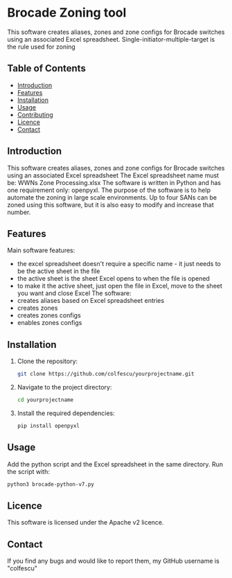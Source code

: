 # Brocade Zoning tool 

This software creates aliases, zones and zone configs for Brocade switches using an associated Excel spreadsheet.
Single-initiator-multiple-target is the rule used for zoning

## Table of Contents

- [Introduction](#introduction)
- [Features](#features)
- [Installation](#installation)
- [Usage](#usage)
- [Contributing](#contributing)
- [Licence](#licence)
- [Contact](#contact)

## Introduction

This software creates aliases, zones and zone configs for Brocade switches using an associated Excel spreadsheet
The Excel spreadsheet name must be: WWNs Zone Processing.xlsx
The software is written in Python and has one requirement only: openpyxl.
The purpose of the software is to help automate the zoning in large scale environments. 
Up to four SANs can be zoned using this software, but it is also easy to modify and increase that number.

## Features

Main software features:

- the excel spreadsheet doesn't require a specific name - it just needs to be the active sheet in the file
- the active sheet is the sheet Excel opens to when the file is opened
- to make it the active sheet, just open the file in Excel, move to the sheet you want and close Excel
The software:
- creates aliases based on Excel spreadsheet entries
- creates zones
- creates zones configs
- enables zones configs


## Installation

1. Clone the repository:
    ```sh
    git clone https://github.com/colfescu/yourprojectname.git
    ```
2. Navigate to the project directory:
    ```sh
    cd yourprojectname
    ```
3. Install the required dependencies:
    ```sh
    pip install openpyxl
    ```

## Usage

Add the python script and the Excel spreadsheet in the same directory. 
Run the script with:

```sh
python3 brocade-python-v7.py
```

## Licence

This software is licensed under the Apache v2 licence.

## Contact

If you find any bugs and would like to report them, my GitHub username is "colfescu"

